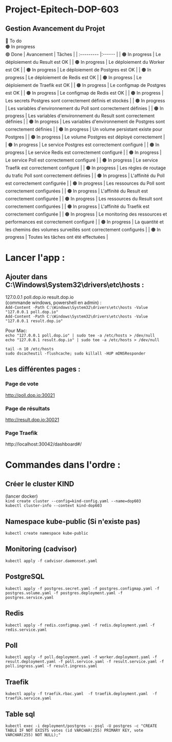 # Project-Epitech-DOP-603


## Gestion Avancement du Projet
🔴 To do  
🟠 In progress  
🟢 Done
| Avancement | Tâches |
| :--------- |:------ |
| 🟠 In progress | Le déploiement du Result est OK |
| 🟠 In progress | Le déploiement du Worker est OK |
| 🟠 In progress | Le déploiement de Postgres est OK |
| 🟠 In progress | Le déploiement de Redis est OK |
| 🟠 In progress | Le déploiement de Traefik est OK |
| 🟠 In progress | Le configmap de Postgres est OK |
| 🟠 In progress | Le configmap de Redis est OK |
| 🟠 In progress | Les secrets Postgres sont correctement définis et stockés |
| 🟠 In progress | Les variables d'environnement du Poll sont correctement définies |
| 🟠 In progress | Les variables d'environnement du Result sont correctement définies |
| 🟠 In progress | Les variables d'environnement de Postgres sont correctement définies |
| 🟠 In progress | Un volume persistant existe pour Postgres |
| 🟠 In progress | Le volume Postgres est déployé correctement |
| 🟠 In progress | Le service Postgres est correctement configuré |
| 🟠 In progress | Le service Redis est correctement configuré |
| 🟠 In progress | Le service Poll est correctement configuré |
| 🟠 In progress | Le service Traefik est correctement configuré |
| 🟠 In progress | Les règles de routage du trafic Poll sont correctement définies |
| 🟠 In progress | L'affinité du Poll est correctement configurée |
| 🟠 In progress | Les ressources du Poll sont correctement configurées |
| 🟠 In progress | L'affinité du Result est correctement configurée |
| 🟠 In progress | Les ressources du Result sont correctement configurées |
| 🟠 In progress | L'affinité du Traefik est correctement configurée |
| 🟠 In progress | Le monitoring des ressources et performances est correctement configuré |
| 🟠 In progress | La quantité et les chemins des volumes surveillés sont correctement configurés |
| 🟠 In progress | Toutes les tâches ont été effectuées |


# Lancer l'app :

## Ajouter dans C:\Windows\System32\drivers\etc\hosts :
127.0.0.1 poll.dop.io result.dop.io  
(commande windows, powershell en admin) :  
``Add-Content -Path C:\Windows\System32\drivers\etc\hosts -Value "127.0.0.1 poll.dop.io"``  
``Add-Content -Path C:\Windows\System32\drivers\etc\hosts -Value "127.0.0.1 result.dop.io"``  

Pour Mac:  
``echo "127.0.0.1 poll.dop.io" | sudo tee -a /etc/hosts > /dev/null``  
``echo "127.0.0.1 result.dop.io" | sudo tee -a /etc/hosts > /dev/null``  
  
``tail -n 10 /etc/hosts``   
``sudo dscacheutil -flushcache; sudo killall -HUP mDNSResponder``  
  
  
## Les différentes pages :  
  
### Page de vote  
http://poll.dop.io:30021  
  
### Page de résultats  
http://result.dop.io:30021   
  
### Page Traefik  
http://localhost:30042/dashboard#/  
  
  
# Commandes dans l'ordre :  
## Créer le cluster KIND  
(lancer docker)  
``kind create cluster --config=kind-config.yaml --name=dop603``  
``kubectl cluster-info --context kind-dop603``  

## Namespace kube-public (Si n'existe pas)  
``kubectl create namespace kube-public``  
  
## Monitoring (cadvisor)  
``kubectl apply -f cadvisor.daemonset.yaml``  
  
## PostgreSQL  
``kubectl apply -f postgres.secret.yaml -f postgres.configmap.yaml -f postgres.volume.yaml -f postgres.deployment.yaml -f postgres.service.yaml``  
  
## Redis  
``kubectl apply -f redis.configmap.yaml -f redis.deployment.yaml -f redis.service.yaml``  
  
## Poll  
``kubectl apply -f poll.deployment.yaml -f worker.deployment.yaml -f result.deployment.yaml -f poll.service.yaml -f result.service.yaml -f poll.ingress.yaml -f result.ingress.yaml``  
  
## Traefik  
``kubectl apply -f traefik.rbac.yaml  -f traefik.deployment.yaml  -f traefik.service.yaml``  
  
## Table sql  
``kubectl exec -i deployment/postgres -- psql -U postgres -c "CREATE TABLE IF NOT EXISTS votes (id VARCHAR(255) PRIMARY KEY, vote VARCHAR(255) NOT NULL);"``  
